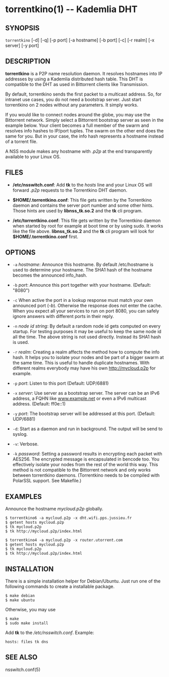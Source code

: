 torrentkino(1) -- Kademlia DHT
==============================

## SYNOPSIS

`torrentkino` [-d] [-q] [-p port] [-a hostname] [-b port] [-c] [-r realm] [-x server] [-y port]

## DESCRIPTION

**torrentkino** is a P2P name resolution daemon. It resolves hostnames into IP
addresses by using a Kademlia distributed hash table. This DHT is compatible to
the DHT as used in Bittorrent clients like Transmission.

By default, torrentkino sends the first packet to a multicast address. So, for
intranet use cases, you do not need a bootstrap server. Just start torrentkino
on 2 nodes without any parameters. It simply works.

If you would like to connect nodes around the globe, you may use the Bittorrent
network. Simply select a Bittorrent bootstrap server as seen in the example
below. Your client becomes a full member of the swarm and resolves info hashes
to IP/port tuples. The swarm on the other end does the same for you. But in
your case, the info hash represents a hostname instead of a torrent file.

A NSS module makes any hostname with *.p2p* at the end transparently available
to your Linux OS.

## FILES

  * **/etc/nsswitch.conf**:
	Add **tk** to the *hosts* line and your Linux OS will forward *.p2p*
	requests to the Torrentkino DHT daemon.

  * **$HOME/.torrentkino.conf**:
    This file gets written by the Torrentkino daemon and contains the server port
	number and some other hints. Those hints are used by **libnss_tk.so.2** and
	the **tk** cli program.
 
  * **/etc/torrentkino.conf**:
	This file gets written by the Torrentkino daemon when started by root for
	example at boot time or by using sudo. It works like the file above.
	**libnss_tk.so.2** and the **tk** cli program will look for 
	**$HOME/.torrentkino.conf** first.

## OPTIONS

  * `-a` *hostname*:
    Announce this hostname. By default /etc/hostname is used to determine your
	hostname. The SHA1 hash of the hostname becomes the announced info_hash.

  * `-b` *port*:
	Announce this port together with your hostname. (Default: "8080")

  * `-c`
    When active the port in a lookup response must match your own announced
	port (*-b*). Otherwise the response does not enter the cache. When you
	expect all your services to run on port 8080, you can safely ignore answers
	with different ports in their reply.

  * `-n` *node id string*:
    By default a random node id gets computed on every startup. For testing
	purposes it may be useful to keep the same node id all the time. The above
	string is not used directly. Instead its SHA1 hash is used.

  * `-r` *realm*:
	Creating a realm affects the method how to compute the info hash. It helps
	you to isolate your nodes and be part of a bigger swarm at the same time.
	This is useful to handle duplicate hostnames. With different realms
	everybody may have his own http://mycloud.p2p for example.

  * `-p` *port*:
	Listen to this port (Default: UDP/6881)

  * `-x` *server*:
	Use server as a bootstrap server. The server can be an IPv6 address, a FQHN
	like www.example.net or even a IPv6 multicast address. (Default: ff0e::1)

  * `-y` *port*:
	The bootstrap server will be addressed at this port. (Default: UDP/6881)

  * `-d`:
	Start as a daemon and run in background. The output will be send to syslog.

  * `-v`:
	Verbose.

  * `-k` *password*:
	Setting a password results in encrypting each packet with AES256. The
	encrypted message is encapsulated in bencode too. You effectively
	isolate your nodes from the rest of the world this way. This method is not
	compatible to the Bittorrent network and only works between torrentkino
	daemons. (Torrentkino needs to be compiled with PolarSSL support. See Makefile.)

## EXAMPLES

Announce the hostname *mycloud.p2p* globally.

	$ torrentkino6 -a mycloud.p2p -x dht.wifi.pps.jussieu.fr
	$ getent hosts mycloud.p2p
	$ tk mycloud.p2p
	$ tk http://mycloud.p2p/index.html

	$ torrentkino4 -a mycloud.p2p -x router.utorrent.com
	$ getent hosts mycloud.p2p
	$ tk mycloud.p2p
	$ tk http://mycloud.p2p/index.html

## INSTALLATION

There is a simple installation helper for Debian/Ubuntu. Just run one of the
following commands to create a installable package.

	$ make debian
	$ make ubuntu

Otherwise, you may use

	$ make
	$ sudo make install

Add **tk** to the */etc/nsswitch.conf*. Example:

	hosts: files tk dns

## SEE ALSO

nsswitch.conf(5)
